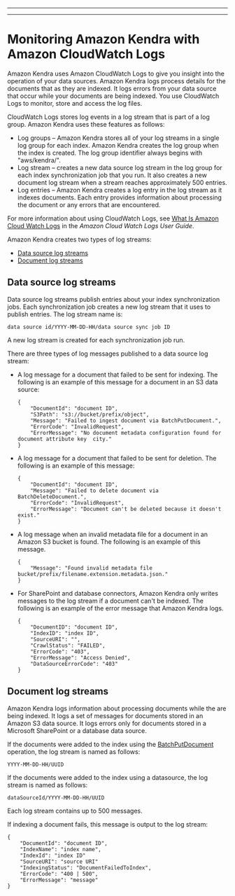 --------

--------

# Monitoring Amazon Kendra with Amazon CloudWatch Logs<a name="cloudwatch-logs"></a>

Amazon Kendra uses Amazon CloudWatch Logs to give you insight into the operation of your data sources\. Amazon Kendra logs process details for the documents that as they are indexed\. It logs errors from your data source that occur while your documents are being indexed\. You use CloudWatch Logs to monitor, store and access the log files\.

CloudWatch Logs stores log events in a log stream that is part of a log group\. Amazon Kendra uses these features as follows:
+ Log groups – Amazon Kendra stores all of your log streams in a single log group for each index\. Amazon Kendra creates the log group when the index is created\. The log group identifier always begins with "aws/kendra/"\.
+ Log stream – creates a new data source log stream in the log group for each index synchronization job that you run\. It also creates a new document log stream when a stream reaches approximately 500 entries\. 
+ Log entries – Amazon Kendra creates a log entry in the log stream as it indexes documents\. Each entry provides information about processing the document or any errors that are encountered\.

For more information about using CloudWatch Logs, see [ What Is Amazon Cloud Watch Logs](https://docs.aws.amazon.com/AmazonCloudWatch/latest/logs/WhatIsCloudWatchLogs.html) in the *Amazon Cloud Watch Logs User Guide*\. 

Amazon Kendra creates two types of log streams:
+ [Data source log streams](#data-source-log-stream)
+ [Document log streams](#document-log-stream)

## Data source log streams<a name="data-source-log-stream"></a>

Data source log streams publish entries about your index synchronization jobs\. Each synchronization job creates a new log stream that it uses to publish entries\. The log stream name is:

```
data source id/YYYY-MM-DD-HH/data source sync job ID
```

A new log stream is created for each synchronization job run\.

There are three types of log messages published to a data source log stream:
+ A log message for a document that failed to be sent for indexing\. The following is an example of this message for a document in an S3 data source:

  ```
  {
      "DocumentId": "document ID",
      "S3Path": "s3://bucket/prefix/object",
      "Message": "Failed to ingest document via BatchPutDocument.",
      "ErrorCode": "InvalidRequest",
      "ErrorMessage": "No document metadata configuration found for document attribute key  city."
  }
  ```
+ A log message for a document that failed to be sent for deletion\. The following is an example of this message:

  ```
  {
      "DocumentId": "document ID",
      "Message": "Failed to delete document via BatchDeleteDocument.",
      "ErrorCode": "InvalidRequest",
      "ErrorMessage": "Document can't be deleted because it doesn't exist." 
  }
  ```
+ A log message when an invalid metadata file for a document in an Amazon S3 bucket is found\. The following is an example of this message\.

  ```
  {
      "Message": "Found invalid metadata file bucket/prefix/filename.extension.metadata.json."
  }
  ```
+ For SharePoint and database connectors, Amazon Kendra only writes messages to the log stream if a document can't be indexed\. The following is an example of the error message that Amazon Kendra logs\.

  ```
  { 
      "DocumentID": "document ID", 
      "IndexID": "index ID", 
      "SourceURI": "", 
      "CrawlStatus": "FAILED", 
      "ErrorCode": "403", 
      "ErrorMessage": "Access Denied", 
      "DataSourceErrorCode": "403"
  }
  ```

## Document log streams<a name="document-log-stream"></a>

Amazon Kendra logs information about processing documents while the are being indexed\. It logs a set of messages for documents stored in an Amazon S3 data source\. It logs errors only for documents stored in a Microsoft SharePoint or a database data source\.

If the documents were added to the index using the [ BatchPutDocument ](API_BatchPutDocument.md) operation, the log stream is named as follows:

```
YYYY-MM-DD-HH/UUID
```

If the documents were added to the index using a datasource, the log stream is named as follows:

```
dataSourceId/YYYY-MM-DD-HH/UUID
```

Each log stream contains up to 500 messages\.

If indexing a document fails, this message is output to the log stream:

```
{
    "DocumentId": "document ID",
    "IndexName": "index name",
    "IndexId": "index ID"
    "SourceURI": "source URI"
    "IndexingStatus": "DocumentFailedToIndex",
    "ErrorCode": "400 | 500",
    "ErrorMessage": "message"
}
```